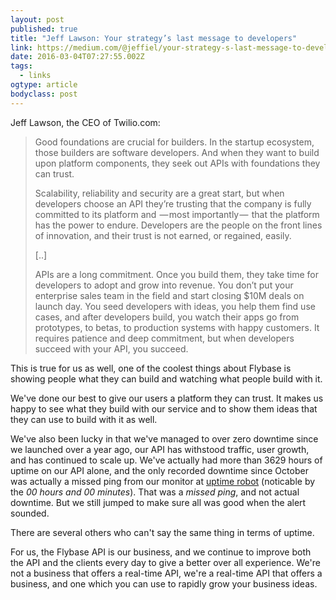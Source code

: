 ```yaml
---
layout: post 
published: true
title: "Jeff Lawson: Your strategy’s last message to developers" 
link: https://medium.com/@jeffiel/your-strategy-s-last-message-to-developers-ff901cdf4a55#.tg37ir26k 
date: 2016-03-04T07:27:55.002Z 
tags:
  - links
ogtype: article 
bodyclass: post 
---
```


Jeff Lawson, the CEO of Twilio.com:

> Good foundations are crucial for builders. In the startup ecosystem, those builders are software developers. And when they want to build upon platform components, they seek out APIs with foundations they can trust.
> 
> Scalability, reliability and security are a great start, but when developers choose an API they’re trusting that the company is fully committed to its platform and  — most importantly —  that the platform has the power to endure. Developers are the people on the front lines of innovation, and their trust is not earned, or regained, easily.
> 
> [..]
> 
> APIs are a long commitment. Once you build them, they take time for developers to adopt and grow into revenue. You don’t put your enterprise sales team in the field and start closing $10M deals on launch day. You seed developers with ideas, you help them find use cases, and after developers build, you watch their apps go from prototypes, to betas, to production systems with happy customers. It requires patience and deep commitment, but when developers succeed with your API, you succeed.

This is true for us as well, one of the coolest things about Flybase is showing people what they can build and watching what people build with it.

We've done our best to give our users a platform they can trust. It makes us happy to see what they build with our service and to show them ideas that they can use to build with it as well.

We've also been lucky in that we've managed to over zero downtime since we launched over a year ago, our API has withstood traffic, user growth, and has continued to scale up. We've actually had more than 3629 hours of uptime on our API alone, and the only recorded downtime since October was actually a missed ping from our monitor at [uptime robot](https://dl.dropboxusercontent.com/u/461614/uptime.png) (noticable by the _00 hours and 00 minutes_). That was a _missed ping_, and not actual downtime. But we still jumped to make sure all was good when the alert sounded.

There are several others who can't say the same thing in terms of uptime.

For us, the Flybase API is our business, and we continue to improve both the API and the clients every day to give a better over all experience. We're not a business that offers a real-time API, we're a real-time API that offers a business, and one which you can use to rapidly grow your business ideas.
